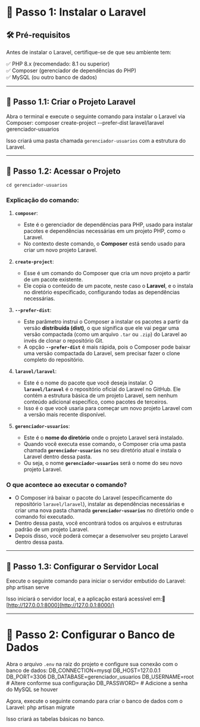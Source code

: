 📌 Passo 1: Instalar o Laravel
==============================

🛠️ Pré-requisitos
------------------

Antes de instalar o Laravel, certifique-se de que seu ambiente tem:

✅ PHP 8.x (recomendado: 8.1 ou superior)  
✅ Composer (gerenciador de dependências do PHP)  
✅ MySQL (ou outro banco de dados)

* * *

🔹 Passo 1.1: Criar o Projeto Laravel
-------------------------------------

Abra o terminal e execute o seguinte comando para instalar o Laravel via Composer:
    composer create-project --prefer-dist laravel/laravel gerenciador-usuarios

Isso criará uma pasta chamada `gerenciador-usuarios` com a estrutura do Laravel.

* * *

🔹 Passo 1.2: Acessar o Projeto
-------------------------------

    cd gerenciador-usuarios



### **Explicação do comando:**

1. **`composer`**:
   
   * Este é o gerenciador de dependências para PHP, usado para instalar pacotes e dependências necessárias em um projeto PHP, como o Laravel.
   * No contexto deste comando, o **Composer** está sendo usado para criar um novo projeto Laravel.

2. **`create-project`**:
   
   * Esse é um comando do Composer que cria um novo projeto a partir de um pacote existente.
   * Ele copia o conteúdo de um pacote, neste caso o **Laravel**, e o instala no diretório especificado, configurando todas as dependências necessárias.

3. **`--prefer-dist`**:
   
   * Este parâmetro instrui o Composer a instalar os pacotes a partir da versão **distribuída (dist)**, o que significa que ele vai pegar uma versão compactada (como um arquivo `.tar` ou `.zip`) do Laravel ao invés de clonar o repositório Git.
   * A opção **`--prefer-dist`** é mais rápida, pois o Composer pode baixar uma versão compactada do Laravel, sem precisar fazer o clone completo do repositório.

4. **`laravel/laravel`**:
   
   * Este é o nome do pacote que você deseja instalar. O **`laravel/laravel`** é o repositório oficial do Laravel no GitHub. Ele contém a estrutura básica de um projeto Laravel, sem nenhum conteúdo adicional específico, como pacotes de terceiros.
   * Isso é o que você usaria para começar um novo projeto Laravel com a versão mais recente disponível.

5. **`gerenciador-usuarios`**:
   
   * Este é o **nome do diretório** onde o projeto Laravel será instalado.
   * Quando você executa esse comando, o Composer cria uma pasta chamada **`gerenciador-usuarios`** no seu diretório atual e instala o Laravel dentro dessa pasta.
   * Ou seja, o nome **`gerenciador-usuarios`** será o nome do seu novo projeto Laravel.

### **O que acontece ao executar o comando?**

* O Composer irá baixar o pacote do Laravel (especificamente do repositório `laravel/laravel`), instalar as dependências necessárias e criar uma nova pasta chamada **`gerenciador-usuarios`** no diretório onde o comando foi executado.
* Dentro dessa pasta, você encontrará todos os arquivos e estruturas padrão de um projeto Laravel.
* Depois disso, você poderá começar a desenvolver seu projeto Laravel dentro dessa pasta.

* * *

🔹 Passo 1.3: Configurar o Servidor Local
-----------------------------------------

Execute o seguinte comando para iniciar o servidor embutido do Laravel:
    php artisan serve

Isso iniciará o servidor local, e a aplicação estará acessível em:📌 [http://127.0.0.1:8000](http://127.0.0.1:8000/)

* * *

📌 Passo 2: Configurar o Banco de Dados
=======================================

Abra o arquivo `.env` na raiz do projeto e configure sua conexão com o banco de dados:
    DB_CONNECTION=mysql
    DB_HOST=127.0.0.1
    DB_PORT=3306
    DB_DATABASE=gerenciador_usuarios
    DB_USERNAME=root  # Altere conforme sua configuração
    DB_PASSWORD=       # Adicione a senha do MySQL se houver

Agora, execute o seguinte comando para criar o banco de dados com o Laravel:
    php artisan migrate

Isso criará as tabelas básicas no banco.


